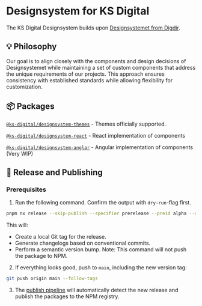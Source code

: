 # Designsystem for KS Digital

The KS Digital Designsystem builds upon [Designsystemet from Digdir](https://www.designsystemet.no/).

## 💡 Philosophy

Our goal is to align closely with the components and design decisions of Designsystemet while maintaining a set of custom components that address the unique requirements of our projects. This approach ensures consistency with established standards while allowing flexibility for customization.

## 📦 Packages

[`@ks-digital/designsystem-themes`](httpshttps://www.npmjs.com/package/@ks-digital/designsystem-themes) - Themes officially supported.

[`@ks-digital/designsystem-react`](httpshttps://www.npmjs.com/package/@ks-digital/designsystem-react) - React implementation of components

[`@ks-digital/designsystem-anglar`](httpshttps://www.npmjs.com/package/@ks-digital/designsystem-angular) - Angular implementation of components (Very WIP)

## 🚀 Release and Publishing

### Prerequisites

1. Run the following command. Confirm the output with `dry-run`-flag first.

```bash
pnpm nx release --skip-publish --specifier prerelease --preid alpha --dry-run
```

This will:

- Create a local Git tag for the release.
- Generate changelogs based on conventional commits.
- Perform a semantic version bump. Note: This command will not push the package to NPM.

2. If everything looks good, push to `main`, including the new version tag:

```bash
git push origin main --follow-tags
```

3. The [publish pipeline](.github/workflows/publish.yml) will automatically detect the new release and publish the packages to the NPM registry.
